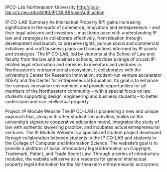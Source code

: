 IPCO-Lab 
Northeastern University
http://ipco-lab.ccs.neu.edu:8080/IPCOLAB/userAuth.action
 
IP CO-LAB Summary
As Intellectual Property (IP) gains increasing significance in the world of commerce, innovators and entrepreneurs – and their legal advisors and investors – must keep pace with understanding IP law and strategies to collaborate effectively, from ideation through development and launch, to preserve rights, pursue social and commercial initiatives and craft business plans and transactions informed by IP assets and strategies.
The IP CO-LAB, led by students at the School of Law and faculty from the law and business schools, provides a range of crucial IP-​​related legal information and services to inventors and ventures in Northeastern’s entrepreneurial ecosystem. It collaborates with the university’s Center for Research Innovation, student-​​run venture accelerator (IDEA) and the Center for Entrepreneurial Education. Its goal is to enhance the campus innovation environment and provide opportunities for all members of the Northeastern community – with a special focus on law students supporting design, engineering and business students – to better understand and use intellectual property.

Project:  IP Module Website
The IP CO-LAB is pioneering a new and unique approach that, along with other student-led activities, builds on the university’s signature cooperative education model, integrates the study of law with authentic lawyering practice, and incubates actual entrepreneurial ventures. 
The IP Module Website is a specialized student project developed through collaboration between students in the IP CO-LAB and students in the College of Computer and Information Science.  The website’s goal is to provide a platform of basic introductory legal information on Copyright, Trademark, Patent, and Trade Secret Law.  Through a series of introductory modules, the website will serve as a resource for general intellectual property legal information for the Northeastern entrepreneurial ecosystem.


